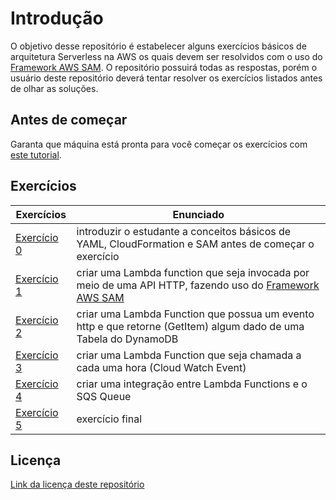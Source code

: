 # Introdução
O objetivo desse repositório é estabelecer alguns exercícios básicos de arquitetura Serverless na AWS os quais devem ser resolvidos com o uso do [Framework AWS SAM](https://aws.amazon.com/serverless/sam/). O repositório possuirá todas as respostas, porém o usuário deste repositório deverá tentar resolver os exercícios listados antes de olhar as soluções.

## Antes de começar
Garanta que máquina está pronta para você começar os exercícios com [este tutorial](exercises/README.md).
## Exercícios
|Exercícios|Enunciado|
|-|-|
|[Exercício 0](exercises/00/README.md)|introduzir o estudante a conceitos básicos de YAML, CloudFormation e SAM antes de começar o exercício|
|[Exercício 1](exercises/01/README.md)|criar uma Lambda function que seja invocada por meio de uma API HTTP, fazendo uso do [Framework AWS SAM](https://aws.amazon.com/serverless/sam/)|
|[Exercício 2](exercises/02/README.md)|criar uma Lambda Function que possua um evento http e que retorne (GetItem) algum dado de uma Tabela do DynamoDB|
|[Exercício 3](exercises/03/README.md)|criar uma Lambda Function que seja chamada a cada uma hora (Cloud Watch Event)|
|[Exercício 4](exercises/04/README.md)|criar uma integração entre Lambda Functions e o SQS Queue|
|[Exercício 5](exercises/05/README.md)|exercício final|
## Licença
[Link da licença deste repositório](./LICENSE)